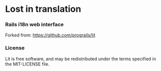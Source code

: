 # Lost in translation
### Rails i18n web interface

Forked from: https://github.com/prograils/lit

### License

Lit is free software, and may be redistributed under the terms specified in the MIT-LICENSE file.
